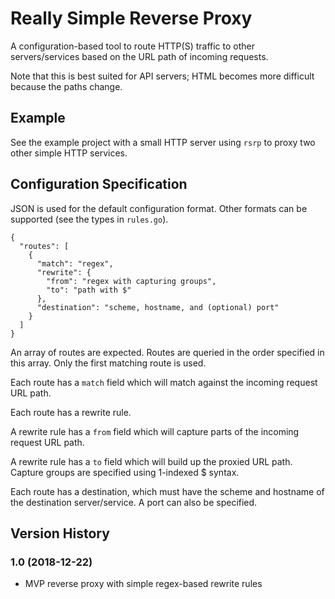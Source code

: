 # Really Simple Reverse Proxy

A configuration-based tool to route HTTP(S) traffic to other servers/services based on the URL path of incoming requests.

Note that this is best suited for API servers; HTML becomes more difficult because the paths change.

## Example

See the example project with a small HTTP server using `rsrp` to proxy two other simple HTTP services.

## Configuration Specification

JSON is used for the default configuration format. Other formats can be supported (see the types in `rules.go`).

```
{
  "routes": [
    {
      "match": "regex",
      "rewrite": {
        "from": "regex with capturing groups",
        "to": "path with $"
      },
      "destination": "scheme, hostname, and (optional) port"
    }
  ]
}
```

An array of routes are expected. Routes are queried in the order specified in this array. Only the first matching route is used.

Each route has a `match` field which will match against the incoming request URL path.

Each route has a rewrite rule.

A rewrite rule has a `from` field which will capture parts of the incoming request URL path.

A rewrite rule has a `to` field which will build up the proxied URL path. Capture groups are specified using 1-indexed $ syntax.

Each route has a destination, which must have the scheme and hostname of the destination server/service. A port can also be specified.

## Version History

### 1.0 (2018-12-22)

- MVP reverse proxy with simple regex-based rewrite rules
